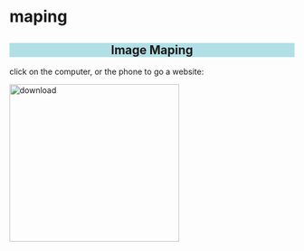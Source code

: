 # maping

<!DOCTYPE html>
<html>
<head>
	<meta charset="utf-8">
	<title>maping</title>
</head>
<body>
  <h2 style="background-color:powderblue; text-align: center; text-decoration-style: wavy; ">Image Maping</h2>  
  <p>click on the computer, or the phone to go a website:</p>
  <img src="https://www.justremotephone.com/img/RemotePhoneCall.png" alt="download"
  usemap="#workmap" width="300" height="279">
  <map name="workmap">
  <area shape="rect" coords="75,6,250,139" href="https://www.google.com">  	
  <area shape="rect" coords="261,37,285,103" href="https://www.gmail.com">
  </map>

</body>
</html>


